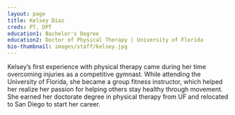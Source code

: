 ```yaml
---
layout: page
title: Kelsey Diaz
creds: PT, DPT
education1: Bachelor's Degree
education2: Doctor of Physical Therapy | University of Florida
bio-thumbnail: images/staff/kelsey.jpg
---
```


Kelsey’s first experience with physical therapy came during her time overcoming injuries as a competitive gymnast. While attending the University of Florida, she became a group fitness instructor, which helped her realize her passion for helping others stay healthy through movement. She earned her doctorate degree in physical therapy from UF and relocated to San Diego to start her career.
